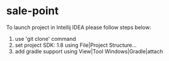 # sale-point

To launch project in Intellij IDEA please follow steps below:
1. use 'git clone' command
2. set project SDK: 1.8 using File|Project Structure...
3. add gradle support using View|Tool Windows|Gradle|attach 